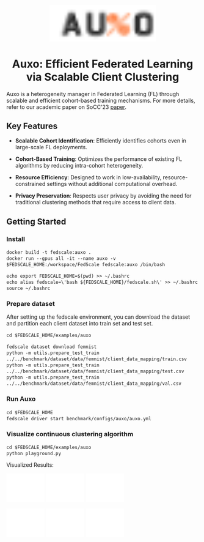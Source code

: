  

<div align="center">
<picture>
  <img alt="Auxo logo" width="55%" src="fig/auxo.png">
</picture> 
<h1>Auxo: Efficient Federated Learning via Scalable Client Clustering</h1>

</div>

Auxo is a heterogeneity manager in Federated Learning (FL) through scalable and efficient cohort-based training mechanisms.
For more details, refer to our academic paper on SoCC'23 [paper](https://arxiv.org/abs/2210.16656).


## Key Features

- **Scalable Cohort Identification**: Efficiently identifies cohorts even in large-scale FL deployments.
  
- **Cohort-Based Training**: Optimizes the performance of existing FL algorithms by reducing intra-cohort heterogeneity.

- **Resource Efficiency**: Designed to work in low-availability, resource-constrained settings without additional computational overhead.

- **Privacy Preservation**: Respects user privacy by avoiding the need for traditional clustering methods that require access to client data.


## Getting Started
### Install
```commandline  
docker build -t fedscale:auxo .
docker run --gpus all -it --name auxo -v $FEDSCALE_HOME:/workspace/FedScale fedscale:auxo /bin/bash
```

```
echo export FEDSCALE_HOME=$(pwd) >> ~/.bashrc
echo alias fedscale=\'bash ${FEDSCALE_HOME}/fedscale.sh\' >> ~/.bashrc
source ~/.bashrc
```

### Prepare dataset
After setting up the fedscale environment, you can download the dataset and partition each client dataset into train set and test set.

```commandline
cd $FEDSCALE_HOME/examples/auxo
```

```
fedscale dataset download femnist
python -m utils.prepare_test_train ../../benchmark/dataset/data/femnist/client_data_mapping/train.csv
python -m utils.prepare_test_train ../../benchmark/dataset/data/femnist/client_data_mapping/test.csv
python -m utils.prepare_test_train ../../benchmark/dataset/data/femnist/client_data_mapping/val.csv
```
### Run Auxo
```
cd $FEDSCALE_HOME
fedscale driver start benchmark/configs/auxo/auxo.yml 
```

### Visualize continuous clustering algorithm
```commandline
cd $FEDSCALE_HOME/examples/auxo
python playground.py
```
Visualized Results: 

 <p float="left">
  <img src="fig/epoch_11.png" width="100" />
  <img src="fig/epoch_99.png" width="100" />
  <img src="fig/epoch_300.png" width="100" /> 
</p>


 <p float="left">
  <img src="fig/epoch_500.png" width="100" />
  <img src="fig/epoch_700.png" width="100" />
  <img src="fig/epoch_900.png" width="100" /> 
</p>
